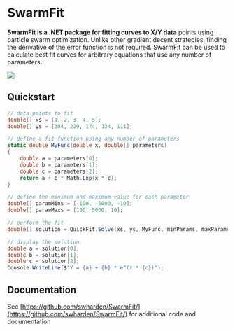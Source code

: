 # SwarmFit

**SwarmFit is a .NET package for fitting curves to X/Y data** points using particle swarm optimization. Unlike other gradient decent strategies, finding the derivative of the error function is not required. SwarmFit can be used to calculate best fit curves for arbitrary equations that use any number of parameters.

![](https://raw.githubusercontent.com/swharden/SwarmFit/main/dev/fit.gif)

## Quickstart

```cs
// data points to fit
double[] xs = [1, 2, 3, 4, 5];
double[] ys = [304, 229, 174, 134, 111];

// define a fit function using any number of parameters
static double MyFunc(double x, double[] parameters)
{
	double a = parameters[0];
	double b = parameters[1];
	double c = parameters[2];
    return a + b * Math.Exp(x * c);
}

// define the minimum and maximum value for each parameter
double[] paramMins = [-100, -5000, -10];
double[] paramMaxs = [100, 5000, 10];

// perform the fit
double[] solution = QuickFit.Solve(xs, ys, MyFunc, minParams, maxParams);

// display the solution
double a = solution[0];
double b = solution[1];
double c = solution[2];
Console.WriteLine($"Y = {a} + {b} * e^(x * {c})");
```

## Documentation

See [https://github.com/swharden/SwarmFit/](https://github.com/swharden/SwarmFit/) for additional code and documentation